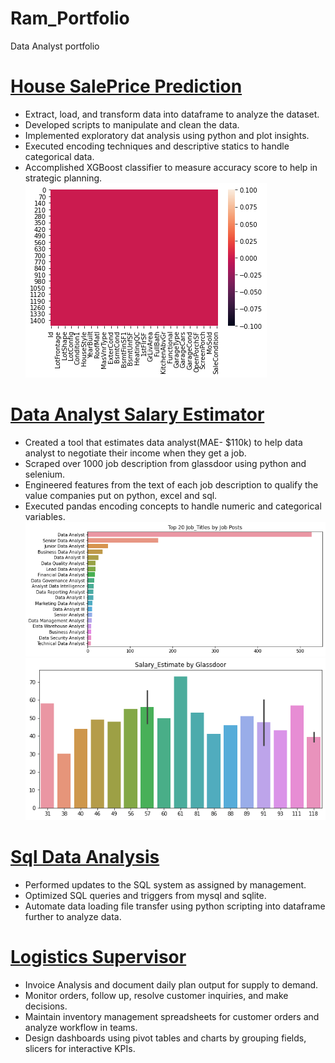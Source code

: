 # Ram_Portfolio
Data Analyst portfolio
# [House SalePrice Prediction](https://github.com/Ramsyz/House-SalePrice.git)
- Extract, load, and transform data into dataframe to analyze the dataset.
- Developed scripts to manipulate and clean the data.
- Implemented exploratory dat analysis using python and plot insights.
- Executed encoding techniques and descriptive statics to handle categorical data.
- Accomplished XGBoost classifier to measure accuracy score to help in strategic planning.
 ![](/images/pred.png)
 
# [Data Analyst Salary Estimator](https://github.com/Ramsyz/Data-Analyst-Jobs.git)
- Created a tool that estimates data analyst(MAE- $110k) to help data analyst to negotiate their income when they get a job.
- Scraped over 1000 job description from glassdoor using python and selenium.  
- Engineered features from the text of each job description to qualify the value companies put on python, excel and sql.
- Executed pandas encoding concepts to handle numeric and categorical variables.
![](/images/JobTitle.png)
![](/images/Salary.png)

# [Sql Data Analysis](https://github.com/Ramsyz/sqlite.git)
- Performed updates to the SQL system as assigned by management.
- Optimized SQL queries and triggers from mysql and sqlite.
- Automate data loading file transfer using python scripting into dataframe further to analyze data.

# [Logistics Supervisor]()
- Invoice Analysis and document daily plan output for supply to demand.
- Monitor orders, follow up, resolve customer inquiries, and make decisions.
- Maintain inventory management spreadsheets for customer orders and analyze workflow in teams.
- Design dashboards using pivot tables and charts by grouping fields, slicers for interactive KPIs.



